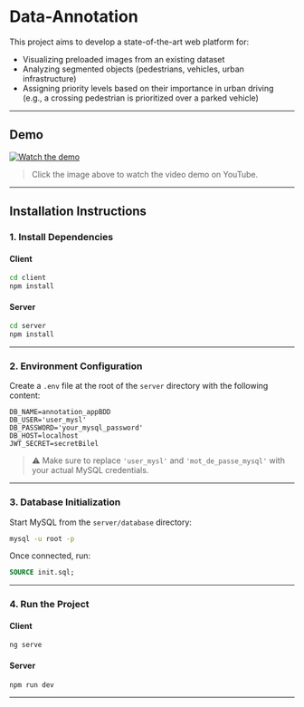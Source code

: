 # Data-Annotation

This project aims to develop a state-of-the-art web platform for:
- Visualizing preloaded images from an existing dataset  
- Analyzing segmented objects (pedestrians, vehicles, urban infrastructure)  
- Assigning priority levels based on their importance in urban driving  
  (e.g., a crossing pedestrian is prioritized over a parked vehicle)

---

## Demo

[![Watch the demo](https://img.youtube.com/vi/3RvI-yErNiI/hqdefault.jpg)](https://www.youtube.com/watch?v=3RvI-yErNiI)

> Click the image above to watch the video demo on YouTube.

---

## Installation Instructions

### 1. Install Dependencies

#### Client
```bash
cd client
npm install
```

#### Server
```bash
cd server
npm install
```

---

### 2. Environment Configuration

Create a `.env` file at the root of the `server` directory with the following content:

```
DB_NAME=annotation_appBDD
DB_USER='user_mysl'
DB_PASSWORD='your_mysql_password'
DB_HOST=localhost
JWT_SECRET=secretBilel
```

> ⚠️ Make sure to replace `'user_mysl'` and `'mot_de_passe_mysql'` with your actual MySQL credentials.

---

### 3. Database Initialization

Start MySQL from the `server/database` directory:

```bash
mysql -u root -p
```

Once connected, run:

```sql
SOURCE init.sql;
```

---

### 4. Run the Project

#### Client
```bash
ng serve
```

#### Server
```bash
npm run dev
```

---
